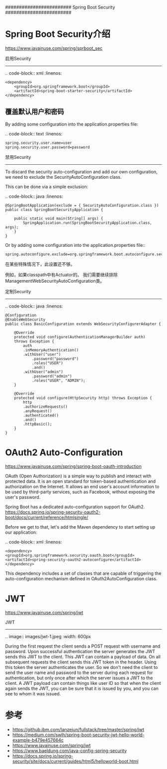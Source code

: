 ########################
Spring Boot Security
########################



Spring Boot Security介绍
==============================

https://www.javainuse.com/spring/sprboot_sec

启用Security
*********************************

.. code-block:: xml
    :linenos:

    <dependency>
        <groupId>org.springframework.boot</groupId>
        <artifactId>spring-boot-starter-security</artifactId>
    </dependency>

覆盖默认用户和密码
------------------------------------

By adding some configuration into the application.properties file:

.. code-block:: text
    :linenos:

    spring.security.user.name=user
    spring.security.user.password=password


禁用Security
*********************************

To discard the security auto-configuration and add our own configuration, we need to exclude the SecurityAutoConfiguration class.

This can be done via a simple exclusion:

.. code-block:: java
    :linenos:

    @SpringBootApplication(exclude = { SecurityAutoConfiguration.class })
    public class SpringBootSecurityApplication {
    
        public static void main(String[] args) {
            SpringApplication.run(SpringBootSecurityApplication.class, args);
        }
    }

Or by adding some configuration into the application.properties file::

    spring.autoconfigure.exclude=org.springframework.boot.autoconfigure.security.SecurityAutoConfiguration

在某些特殊情况下，此设置还不够。

例如，如果classpath中有Actuator的。 我们需要继续排除ManagementWebSecurityAutoConfiguration类。

定制Security
*********************************

.. code-block:: java
    :linenos:

    @Configuration
    @EnableWebSecurity
    public class BasicConfiguration extends WebSecurityConfigurerAdapter {
    
        @Override
        protected void configure(AuthenticationManagerBuilder auth)
        throws Exception {
            auth
            .inMemoryAuthentication()
            .withUser("user")
                .password("password")
                .roles("USER")
                .and()
            .withUser("admin")
                .password("admin")
                .roles("USER", "ADMIN");
        }
    
        @Override
        protected void configure(HttpSecurity http) throws Exception {
            http
            .authorizeRequests()
            .anyRequest()
            .authenticated()
            .and()
            .httpBasic();
        }
    }

OAuth2 Auto-Configuration
==============================

https://www.javainuse.com/spring/spring-boot-oauth-introduction

OAuth (Open Authorization) is a simple way to publish and interact with protected data.
It is an open standard for token-based authentication and authorization on the Internet. It allows an end user's account information to be used by third-party services, such as Facebook, without exposing the user's password.


Spring Boot has a dedicated auto-configuration support for OAuth2. https://docs.spring.io/spring-security-oauth2-boot/docs/current/reference/htmlsingle/

Before we get to that, let's add the Maven dependency to start setting up our application:

.. code-block:: xml
    :linenos:

    <dependency>
    <groupId>org.springframework.security.oauth.boot</groupId>
    <artifactId>spring-security-oauth2-autoconfigure</artifactId>
    </dependency>

This dependency includes a set of classes that are capable of triggering the auto-configuration mechanism defined in OAuth2AutoConfiguration class.

JWT
==============================

https://www.javainuse.com/spring/jwt

JWT
********

.. image:: images/jwt-1.jpeg
   :width: 600px

During the first request the client sends a POST request with username and password. Upon successful authentication the server generates the JWT sends this JWT to the client. This JWT can contain a payload of data. On all subsequent requests the client sends this JWT token in the header. Using this token the server authenticates the user. So we don't need the client to send the user name and password to the server during each request for authentication, but only once after which the server issues a JWT to the client. A JWT payload can contain things like user ID so that when the client again sends the JWT, you can be sure that it is issued by you, and you can see to whom it was issued.



参考
==============================
* https://github.ibm.com/lanzejun/fullstack/tree/master/spring/jwt
* https://medium.com/swlh/spring-boot-security-jwt-hello-world-example-b479e457664c
* https://www.javainuse.com/spring/jwt
* https://www.baeldung.com/java-config-spring-security
* https://docs.spring.io/spring-security/site/docs/current/guides/html5/helloworld-boot.html